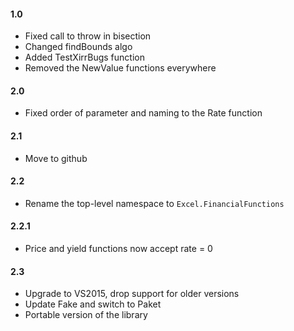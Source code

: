 #### 1.0
* Fixed call to throw in bisection
* Changed findBounds algo
* Added TestXirrBugs function
* Removed the NewValue functions everywhere

#### 2.0
* Fixed order of parameter and naming to the Rate function

#### 2.1
* Move to github

#### 2.2
* Rename the top-level namespace to `Excel.FinancialFunctions`

#### 2.2.1
* Price and yield functions now accept rate = 0

#### 2.3
* Upgrade to VS2015, drop support for older versions
* Update Fake and switch to Paket
* Portable version of the library
